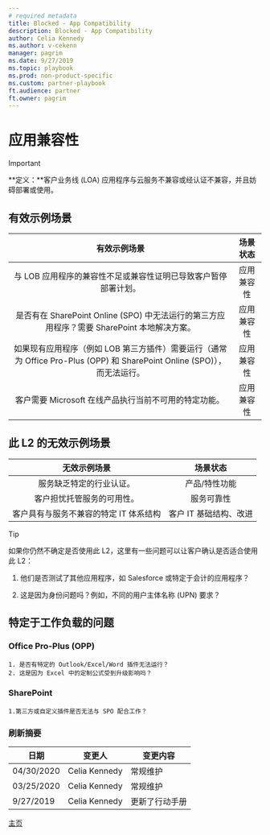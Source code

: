 ```yaml
---
# required metadata
title: Blocked - App Compatibility
description: Blocked - App Compatibility
author: Celia Kennedy
ms.author: v-cekenn
manager: pagrim
ms.date: 9/27/2019
ms.topic: playbook 
ms.prod: non-product-specific 
ms.custom: partner-playbook 
ft.audience: partner
ft.owner: pagrim
---
```


# 应用兼容性

> [!IMPORTANT]
> **定义：**客户业务线 (LOA) 应用程序与云服务不兼容或经认证不兼容，并且妨碍部署或使用。

## 有效示例场景

| 有效示例场景| 场景状态|
| :--: | :--: |
| 与 LOB 应用程序的兼容性不足或兼容性证明已导致客户暂停部署计划。| 应用兼容性|
| 是否有在 SharePoint Online (SPO) 中无法运行的第三方应用程序？需要 SharePoint 本地解决方案。| 应用兼容性|
| 如果现有应用程序（例如 LOB 第三方插件）需要运行（通常为 Office Pro-Plus (OPP) 和 SharePoint Online (SPO)），而无法运行。| 应用兼容性|
| 客户需要 Microsoft 在线产品执行当前不可用的特定功能。  | 应用兼容性|

## 此 L2 的无效示例场景

| 无效示例场景| 场景状态|
| :--: | :--: |
| 服务缺乏特定的行业认证。| 产品/特性功能|
| 客户担忧托管服务的可用性。| 服务可靠性|
| 客户具有与服务不兼容的特定 IT 体系结构| 客户 IT 基础结构、改进|

> [!TIP]
> 如果你仍然不确定是否使用此 L2，这里有一些问题可以让客户确认是否适合使用此 L2：
>
>   1. 他们是否测试了其他应用程序，如 Salesforce 或特定于会计的应用程序？
>
>   2. 这是因为身份问题吗？例如，不同的用户主体名称 (UPN) 要求？

## 特定于工作负载的问题

### Office Pro-Plus (OPP)

    1. 是否有特定的 Outlook/Excel/Word 插件无法运行？
    2. 这是因为 Excel 中的定制公式受到升级影响吗？

### SharePoint

    1.第三方或自定义插件是否无法与 SPO 配合工作？

### 刷新摘要

|日期|变更人|变更内容|
|---------|---------------|----------------------------|
|04/30/2020| Celia Kennedy|  常规维护|
|03/25/2020| Celia Kennedy| 常规维护|
|9/27/2019| Celia Kennedy| 更新了行动手册|

[主页](http://partner-docs.microsoft.com)
